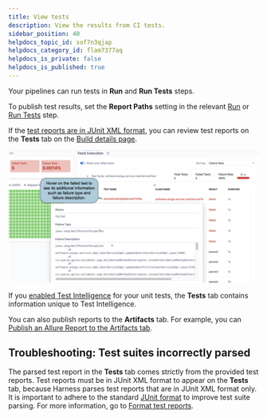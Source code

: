```yaml
---
title: View tests
description: View the results from CI tests.
sidebar_position: 40
helpdocs_topic_id: sof7n3qjap
helpdocs_category_id: flam7377aq
helpdocs_is_private: false
helpdocs_is_published: true
---
```


Your pipelines can run tests in **Run** and **Run Tests** steps.

To publish test results, set the **Report Paths** setting in the relevant [Run](../run-ci-scripts/run-step-settings.md) or [Run Tests](./configure-run-tests-step-settings.md) step.

If the [test reports are in JUnit XML format](./test-report-ref.md), you can review test reports on the **Tests** tab on the [Build details page](../viewing-builds.md).

![](./static/viewing-tests-533.png)

If you [enabled Test Intelligence](./set-up-test-intelligence.md) for your unit tests, the **Tests** tab contains information unique to Test Intelligence.

You can also publish reports to the **Artifacts** tab. For example, you can [Publish an Allure Report to the Artifacts tab](/tutorials/ci-pipelines/test/allure-report).

## Troubleshooting: Test suites incorrectly parsed

The parsed test report in the **Tests** tab comes strictly from the provided test reports. Test reports must be in JUnit XML format to appear on the **Tests** tab, because Harness parses test reports that are in JUnit XML format only. It is important to adhere to the standard [JUnit format](https://llg.cubic.org/docs/junit/) to improve test suite parsing. For more information, go to [Format test reports](./test-report-ref.md).
